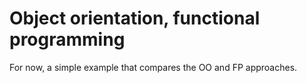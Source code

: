 # Object orientation, functional programming

For now, a simple example that compares the OO and FP approaches.
